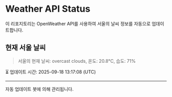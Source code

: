 
# Weather API Status

이 리포지토리는 OpenWeather API를 사용하여 서울의 날씨 정보를 자동으로 업데이트합니다.

## 현재 서울 날씨
> 서울의 현재 날씨: overcast clouds, 온도: 20.8°C, 습도: 71%

⏳ 업데이트 시간: 2025-09-18 13:17:08 (UTC)

---
자동 업데이트 봇에 의해 관리됩니다.
